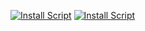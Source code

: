 [![Install Script](https://img.shields.io/badge/Install%20Script-Tampermonkey-blue?style=for-the-badge&logo=tampermonkey)](https://github.com/alyaparan/scripts/raw/main/Highlight%20all%20playars%20names%20and%20health%20bar.js)
[![Install Script](https://img.shields.io/badge/Install%20Script-Tampermonkey-blue?style=for-the-badge&logo=tampermonkey)](https://github.com/alyaparan/scripts/blob/main/player-health-highlighter.js)
